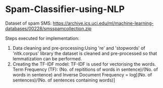 # Spam-Classifier-using-NLP
Dataset of spam SMS: https://archive.ics.uci.edu/ml/machine-learning-databases/00228/smsspamcollection.zip

Steps executed for implementation:
1. Data cleaning and pre-processing:Using 're' and 'stopwords' of 'nltk.corpus' library the dataset is cleaned and pre-processed so that lemmatization can be performed.
2. Creating the TF-IDF model: TF-IDF is used for vectorising the words. Term Frequency (TF): (No. of repititions of words in sentence)/(No. of words in sentence) and Inverse Document Frequency = log[(No. of sentences)/(No. of sentences containing words)]
